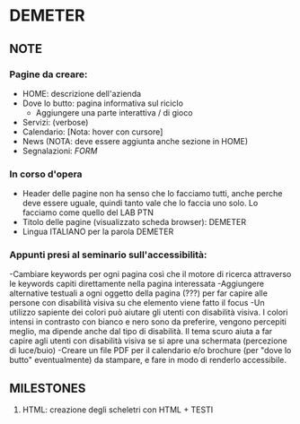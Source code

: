 # DEMETER
## NOTE

### Pagine da creare:
- HOME: descrizione dell'azienda
- Dove lo butto: pagina informativa sul riciclo
  - Aggiungere una parte interattiva / di gioco
- Servizi: (verbose)
- Calendario: [Nota: hover con cursore]
- News (NOTA: deve essere aggiunta anche sezione in HOME)
- Segnalazioni: _FORM_ 

### In corso d'opera
* Header delle pagine non ha senso che lo facciamo tutti, anche perche deve essere uguale, quindi tanto vale che lo faccia uno solo. Lo facciamo come quello del LAB PTN
* Titolo delle pagine (visualizzato scheda browser): DEMETER  
* Lingua ITALIANO per la parola DEMETER

### Appunti presi al seminario sull'accessibilità:

-Cambiare keywords per ogni pagina così che il motore di ricerca attraverso le keywords capiti direttamente nella pagina interessata
-Aggiungere alternative testuali a ogni oggetto della pagina (???) per far capire alle persone con disabilità visiva su che elemento viene fatto il focus
-Un utilizzo sapiente dei colori può aiutare gli utenti con disabilità visiva. I colori intensi in contrasto con bianco e nero sono da preferire, vengono percepiti meglio, ma dipende anche dal tipo di disabilità. Il tema scuro aiuta a far capire agli utenti con disabilità visiva se si apre una schermata (percezione di luce/buio)
-Creare un file PDF per il calendario e/o brochure (per "dove lo butto" eventualmente) da stampare, e fare in modo di renderlo accessibile.

## MILESTONES
1. HTML: creazione degli scheletri con HTML + TESTI
